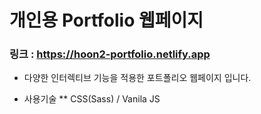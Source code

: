 # 개인용 Portfolio 웹페이지

### 링크 : https://hoon2-portfolio.netlify.app

* 다양한 인터렉티브 기능을 적용한 포트폴리오 웹페이지 입니다.
 
* 사용기술
  ** CSS(Sass) / Vanila JS
